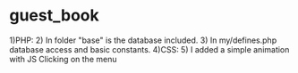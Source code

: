 # guest_book
1)РНР:
2) In folder "base" is the database included. 
3) In my/defines.php database access and basic constants.
 4)СSS:
 5) I added a simple animation with JS Clicking on the menu
